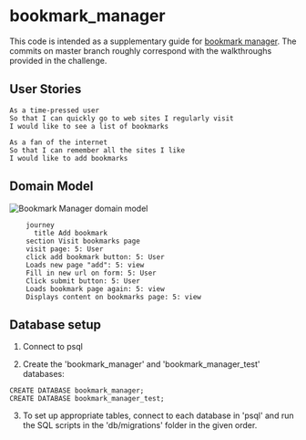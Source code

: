 # bookmark_manager


This code is intended as a supplementary guide for [bookmark manager](https://github.com/makersacademy/course/tree/master/bookmark_manager). The commits on master branch roughly correspond with the walkthroughs provided in the challenge.

## User Stories

```
As a time-pressed user
So that I can quickly go to web sites I regularly visit
I would like to see a list of bookmarks

As a fan of the internet
So that I can remember all the sites I like
I would like to add bookmarks

```

## Domain Model

![Bookmark Manager domain model](./public/images/bookmark_manager_1.png)


```mermaid
    journey
      title Add bookmark
    section Visit bookmarks page
    visit page: 5: User
    click add bookmark button: 5: User
    Loads new page "add": 5: view
    Fill in new url on form: 5: User
    Click submit button: 5: User
    Loads bookmark page again: 5: view
    Displays content on bookmarks page: 5: view

```

## Database setup


1. Connect to psql

2. Create the 'bookmark_manager' and 'bookmark_manager_test' databases:

```
CREATE DATABASE bookmark_manager;
CREATE DATABASE bookmark_manager_test;
```

3. To set up appropriate tables, connect to each database in 'psql' and run the SQL scripts in the 'db/migrations' folder in the given order.
